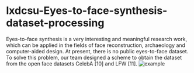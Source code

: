 # lxdcsu-Eyes-to-face-synthesis-dataset-processing
Eyes-to-face synthesis is a very interesting and meaningful research work, which can be applied in the fields of face reconstruction, archaeology and computer-aided design. At present, there is no public eyes-to-face dataset. To solve this problem, our team designed a scheme to obtain the dataset from the open face datasets CelebA [10] and LFW [11].
![example](https://github.com/lxdcsu/lxdcsu-Eyes-to-face-synthesis-dataset-processing/blob/main/eye2face.png)

